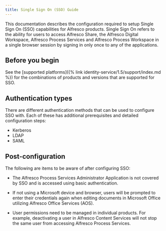 ```yaml
---
title: Single Sign On (SSO) Guide
---
```


This documentation describes the configuration required to setup Single Sign On (SSO) capabilities for Alfresco products. Single Sign On refers to the ability for users to access Alfresco Share, the Alfresco Digital Workspace, Alfresco Process Services and Alfresco Process Workspace in a single browser session by signing in only once to any of the applications.

## Before you begin

See the [supported platforms]({% link identity-service/1.5/support/index.md %}) for the combinations of products and versions that are supported for SSO.

## Authentication types

There are different authentication methods that can be used to configure SSO with. Each of these has additional prerequisites and detailed configuration steps:

* Kerberos
* LDAP
* SAML

## Post-configuration

The following are items to be aware of after configuring SSO:

* The Alfresco Process Services Administrator Application is not covered by SSO and is accessed using basic authentication.

* If not using a Microsoft device and browser, users will be prompted to enter their credentials again when editing documents in Microsoft Office utilizing Alfresco Office Services (AOS).

* User permissions need to be managed in individual products. For example, deactivating a user in Alfresco Content Services will not stop the same user from accessing Alfresco Process Services.
